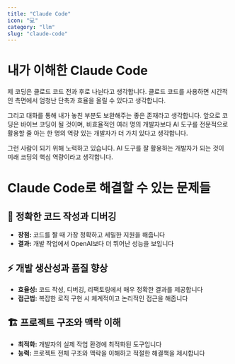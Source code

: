 ```yaml
---
title: "Claude Code"
icon: "💻"
category: "llm"
slug: "claude-code"
---
```


# 내가 이해한 Claude Code

제 코딩은 클로드 코드 전과 후로 나뉜다고 생각합니다. 클로드 코드를 사용하면 시간적인 측면에서 엄청난 단축과 효율을 올릴 수 있다고 생각합니다.

그리고 대화를 통해 내가 놓친 부분도 보완해주는 좋은 존재라고 생각합니다. 앞으로 코딩은 바이브 코딩이 될 것이며, 비효율적인 여러 명의 개발자보다 AI 도구를 전문적으로 활용할 줄 아는 한 명의 역량 있는 개발자가 더 가치 있다고 생각합니다.

그런 사람이 되기 위해 노력하고 있습니다. AI 도구를 잘 활용하는 개발자가 되는 것이 미래 코딩의 핵심 역량이라고 생각합니다.

# Claude Code로 해결할 수 있는 문제들

## 🎯 정확한 코드 작성과 디버깅
- **장점:** 코드를 짤 때 가장 정확하고 세밀한 지원을 해줍니다
- **결과:** 개발 작업에서 OpenAI보다 더 뛰어난 성능을 보입니다

## ⚡ 개발 생산성과 품질 향상
- **효율성:** 코드 작성, 디버깅, 리팩토링에서 매우 정확한 결과를 제공합니다
- **접근법:** 복잡한 로직 구현 시 체계적이고 논리적인 접근을 해줍니다

## 🏗️ 프로젝트 구조와 맥락 이해
- **최적화:** 개발자의 실제 작업 환경에 최적화된 도구입니다
- **능력:** 프로젝트 전체 구조와 맥락을 이해하고 적절한 해결책을 제시합니다